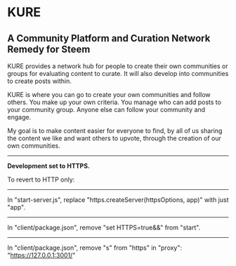 # KURE

## A Community Platform and Curation Network Remedy for Steem

KURE provides a network hub for people to create their own communities or groups for evaluating content to curate. It will also develop into communities to create posts within.

KURE is where you can go to create your own communities and follow others. You make up your own criteria. You manage who can add posts to your community group. Anyone else can follow your community and engage.

My goal is to make content easier for everyone to find, by all of us sharing the content we like and want others to upvote, through the creation of our own communities.


----
**Development set to HTTPS.**

To revert to HTTP only:

---
In "start-server.js", replace "https.createServer(httpsOptions, app)" with just "app".

---
In "client/package.json", remove "set HTTPS=true&&" from "start".

---
In "client/package.json", remove "s" from "https" in "proxy": "https://127.0.0.1:3001/"
